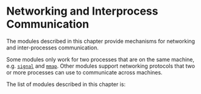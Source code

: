 Networking and Interprocess Communication
=========================================

The modules described in this chapter provide mechanisms for
networking and inter-processes communication.

Some modules only work for two processes that are on the same machine, e.g.
[`signal`](signal.html#module-signal "signal: Set handlers for asynchronous events.") and [`mmap`](mmap.html#module-mmap "mmap: Interface to memory-mapped files for Unix and Windows."). Other modules support networking protocols
that two or more processes can use to communicate across machines.

The list of modules described in this chapter is: